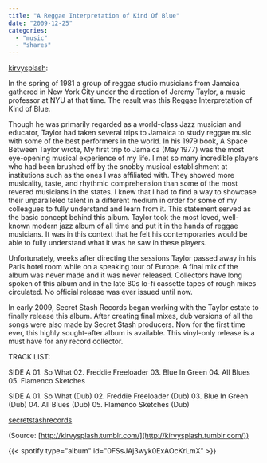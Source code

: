 ```yaml
---
title: "A Reggae Interpretation of Kind Of Blue"
date: "2009-12-25"
categories:
  - "music"
  - "shares"
---
```


[kirvysplash](http://kirvysplash.tumblr.com/post/288566736/a-reggae-interpretation-of-kind-of-blue-in-the):

In the spring of 1981 a group of reggae studio musicians from Jamaica gathered in New York City under the direction of Jeremy Taylor, a music professor at NYU at that time. The result was this Reggae Interpretation of Kind of Blue.

Though he was primarily regarded as a world-class Jazz musician and educator, Taylor had taken several trips to Jamaica to study reggae music with some of the best performers in the world. In his 1979 book, A Space Between Taylor wrote, My first trip to Jamaica (May 1977) was the most eye-opening musical experience of my life. I met so many incredible players who had been brushed off by the snobby musical establishment at institutions such as the ones I was affiliated with. They showed more musicality, taste, and rhythmic comprehension than some of the most revered musicians in the states. I knew that I had to find a way to showcase their unparalleled talent in a different medium in order for some of my colleagues to fully understand and learn from it. This statement served as the basic concept behind this album. Taylor took the most loved, well-known modern jazz album of all time and put it in the hands of reggae musicians. It was in this context that he felt his contemporaries would be able to fully understand what it was he saw in these players.

Unfortunately, weeks after directing the sessions Taylor passed away in his Paris hotel room while on a speaking tour of Europe. A final mix of the album was never made and it was never released. Collectors have long spoken of this album and in the late 80s lo-fi cassette tapes of rough mixes circulated. No official release was ever issued until now.

In early 2009, Secret Stash Records began working with the Taylor estate to finally release this album. After creating final mixes, dub versions of all the songs were also made by Secret Stash producers. Now for the first time ever, this highly sought-after album is available. This vinyl-only release is a must have for any record collector.

TRACK LIST:

SIDE A
01\. So What
02\. Freddie Freeloader
03\. Blue In Green
04\. All Blues
05\. Flamenco Sketches

SIDE A
01\. So What (Dub)
02\. Freddie Freeloader (Dub)
03\. Blue In Green (Dub)
04\. All Blues (Dub)
05\. Flamenco Sketches (Dub)

[secretstashrecords](http://secretstashrecords.com/)

(Source: [http://kirvysplash.tumblr.com/](http://kirvysplash.tumblr.com/))

{{< spotify type="album" id="0FSsJAj3wyk0ExAOcKrLmX" >}}
